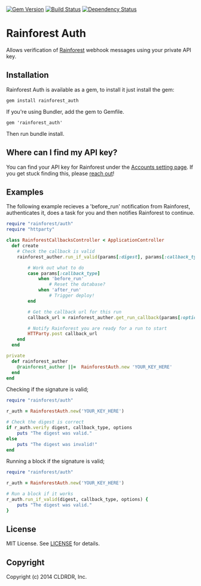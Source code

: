 [![Gem Version](https://badge.fury.io/rb/rainforest_auth.png)](http://badge.fury.io/rb/rainforest_auth)
[![Build Status](https://travis-ci.org/rainforestapp/auth.png?branch=master)](https://travis-ci.org/rainforestapp/auth)
[![Dependency Status](https://gemnasium.com/rainforestapp/auth.png)](https://gemnasium.com/rainforestapp/auth)

# Rainforest Auth

Allows verification of [Rainforest](https://www.rainforestqa.com/) webhook messages using your private API key.

## Installation

Rainforest Auth is available as a gem, to install it just install the gem:

    gem install rainforest_auth

If you're using Bundler, add the gem to Gemfile.

    gem 'rainforest_auth'

Then run bundle install.

## Where can I find my API key?

You can find your API key for Rainforest under the [Accounts setting page](https://app.rainforestqa.com/settings/account). If you get stuck finding this, please [reach out](mailto:5h9w4xa0@incoming.intercom.io)!

## Examples

The following example recieves a 'before_run' notification from Rainforest, authenticates it, does a task for you and then notifies Rainforest to continue.

```ruby
require "rainforest/auth"
require "httparty"

class RainforestCallbacksController < ApplicationController
  def create
    # Check the callback is valid
    rainforest_auther.run_if_valid(params[:digest], params[:callback_type], params[:options]) do

        # Work out what to do
        case params[:callback_type]
            when 'before_run'
                # Reset the database?
            when 'after_run'
                # Trigger deploy!
        end

        # Get the callback url for this run
        callback_url = rainforest_auther.get_run_callback(params[:options]['run_id'], params[:callback_type])

        # Notify Rainforest you are ready for a run to start
        HTTParty.post callback_url
    end
  end

private
  def rainforest_auther
    @rainforest_auther ||=  RainforestAuth.new 'YOUR_KEY_HERE'
  end
end
```

Checking if the signature is valid;

```ruby
require "rainforest/auth"

r_auth = RainforestAuth.new('YOUR_KEY_HERE')

# Check the digest is correct
if r_auth.verify digest, callback_type, options
    puts "The digest was valid."
else
    puts "The digest was invalid!"
end
```

Running a block if the signature is valid;

```ruby
require "rainforest/auth"

r_auth = RainforestAuth.new('YOUR_KEY_HERE')

# Run a block if it works
r_auth.run_if_valid(digest, callback_type, options) {
    puts "The digest was valid."
}
```

## License
MIT License. See [LICENSE](/rainforestapp/auth/blob/master/LICENSE) for details.

## Copyright
Copyright (c) 2014 CLDRDR, Inc.
